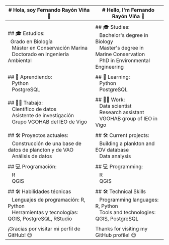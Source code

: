 | # Hola, soy Fernando Rayón Viña 👋 | # Hello, I'm Fernando Rayón Viña 👋 |
|---------|---------|
|   |   |
| ## 🎓 Estudios:<br> &nbsp;&nbsp;Grado en Biología <br> &nbsp;&nbsp; Máster en Conservación Marina <br> &nbsp;&nbsp; Doctorado en Ingeniería Ambiental  | ## 🎓 Studies: <br> &nbsp;&nbsp; Bachelor's degree in Biology <br> &nbsp;&nbsp; Master's degree in Marine Conservation <br> &nbsp;&nbsp; PhD in Environmental Engineering |
|   |   |
| ## 🌱 Aprendiendo: <br> &nbsp;&nbsp; Python <br> &nbsp;&nbsp; PostgreSQL | ## 🌱 Learning: <br> &nbsp;&nbsp; Python <br> &nbsp;&nbsp; PostgreSQL |
|   |   |
| ## 👨‍💻 Trabajo: <br> &nbsp;&nbsp; Científico de datos <br> &nbsp;&nbsp; Asistente de investigación <br> &nbsp;&nbsp; Grupo VGOHAB del IEO de Vigo | ## 👨‍💻 Work: <br> &nbsp;&nbsp; Data scientist <br> &nbsp;&nbsp; Research assistant <br> &nbsp;&nbsp; VGOHAB group of IEO in Vigo |
|   |   |
| ## 🛠️ Proyectos actuales: <br> &nbsp;&nbsp; Construcción de una base de datos de plancton y de VAO <br> &nbsp;&nbsp; Análisis de datos | ## 🛠️ Current projects: <br> &nbsp;&nbsp; Building a plankton and EOV database <br> &nbsp;&nbsp; Data analysis |
|   |   |
| ## 💻 Programación: <br> &nbsp;&nbsp; R <br> &nbsp;&nbsp; QGIS | ## 💻 Programming: <br> &nbsp;&nbsp; R <br> &nbsp;&nbsp; QGIS |
|   |   |
| ## 🛠️ Habilidades técnicas <br> &nbsp;&nbsp; Lenguajes de programación: R, Python <br> &nbsp;&nbsp; Herramientas y tecnologías: QGIS, PostgreSQL, RStudio | ## 🛠️ Technical Skills <br> &nbsp;&nbsp; Programming languages: R, Python <br> &nbsp;&nbsp; Tools and technologies: QGIS, PostgreSQL |
|   |   |
| ¡Gracias por visitar mi perfil de GitHub! 😊 | Thanks for visiting my GitHub profile! 😊 |
